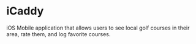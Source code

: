 # iCaddy
iOS Mobile application that allows users to see local golf courses in their area, rate them, and log favorite courses.

